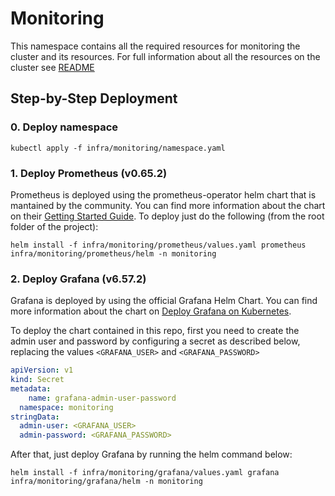 # Monitoring

This namespace contains all the required resources for monitoring the cluster and its resources. For full
information about all the resources on the cluster see [README](../README.md)

## Step-by-Step Deployment

### 0. Deploy namespace

```shell
kubectl apply -f infra/monitoring/namespace.yaml
```

### 1. Deploy Prometheus (v0.65.2)

Prometheus is deployed using the prometheus-operator helm chart that is mantained by the community. You can
find more information about the chart on their
[Getting Started Guide](https://prometheus-operator.dev/docs/user-guides/getting-started/). To deploy just
do the following (from the root folder of the project):

```shell
helm install -f infra/monitoring/prometheus/values.yaml prometheus infra/monitoring/prometheus/helm -n monitoring
```

### 2. Deploy Grafana  (v6.57.2)

Grafana is deployed by using the official Grafana Helm Chart. You can find more information about the chart
on [Deploy Grafana on Kubernetes](https://grafana.com/docs/grafana/latest/setup-grafana/installation/kubernetes/).

To deploy the chart contained in this repo, first you need to create the admin user and password by
configuring a secret as described below, replacing the values  `<GRAFANA_USER>` and `<GRAFANA_PASSWORD>`

```yaml
apiVersion: v1
kind: Secret
metadata:
    name: grafana-admin-user-password
  namespace: monitoring
stringData:
  admin-user: <GRAFANA_USER>
  admin-password: <GRAFANA_PASSWORD>
```

After that, just deploy Grafana by running the helm command below:

```shell
helm install -f infra/monitoring/grafana/values.yaml grafana infra/monitoring/grafana/helm -n monitoring
```
